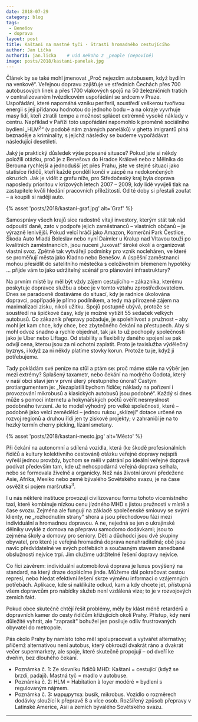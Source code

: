 ```yaml
---
date: 2018-07-29
category: blog
tags:
 - Benešov
 - doprava
layout: post
title: Kaštani na mastné tyči - Strasti hromadného cestujícího
author: Jan Lička
authorId: jan.licka    # uid nekoho z _people (nepoviné)
image: posts/2018/kastani-panelak.jpg
---
```

Článek by se také mohl jmenovat „Proč nejezdím autobusem, když bydlím na venkově“. Veřejnou dopravu zajišťuje ve středních Čechách přes 700 autobusových linek a přes 1700 vlakových spojů na 50 železničních tratích v centralizovaném hvězdicovém uspořádání se srdcem v Praze. Uspořádání, které napomáhá vzniku periferií, soustředí veškerou tvořivou energii s její přidanou hodnotou do jednoho bodu – a na okraje vyvrhuje masy lidí, kteří ztratili tempo a možnost splácet extrémně vysoké náklady v centru. Například v Paříži toto uspořádání napomohlo k proměně sociálního bydlení „HLM<sup>2</sup>“ (v podobě nám známých paneláků) v ghetta imigrantů plná beznaděje a kriminality, s jejichž následky se budeme vypořádávat následující desetiletí.

Jaký je praktický důsledek výše popsané situace? Pokud jste si někdy položili otázku, proč je z Benešova do Hradce Králové nebo z Mělníka do Berouna rychlejší a jednodušší jet přes Prahu, jste ve stejné situaci jako statisíce řidičů, kteří každé pondělí končí v zácpě na nedokončených okruzích. Jak je vidět z grafu níže, pro Středočeský kraj byla doprava naposledy prioritou v krizových letech 2007 – 2009, kdy lidé vyvíjeli tlak na zastupitele kvůli hledání pracovních příležitostí. Od té doby si přestali zoufat – a koupili si raději auto.

{% asset 'posts/2018/kastani-graf.jpg' alt='Graf' %}

Samosprávy všech krajů sice radostně vítají investory, kterým stát tak rád odpouští daně, zato v podpoře jejich zaměstnanců – vlastních občanů – je výrazně lenivější. Pokud velcí hráči jako Amazon, Komerční Park Čestlice, Škoda Auto Mladá Boleslav nebo nyní Daimler u Kralup nad Vltavou touží po kvalitních zaměstnancích, jsou nuceni „luxovat“ široké okolí a organizovat vlastní svoz. Zpětně tak vytvářejí podmínky pro vznik nocleháren, ve které se proměňují města jako Kladno nebo Benešov. A úspěšní zaměstnanci mohou přesídlit do satelitního městečka s celoživotním břemenem hypotéky ... přijde vám to jako udržitelný scénář pro plánování infrastruktury?

Na prvním místě by měl být vždy zájem cestujícího – zákazníka, kterému poskytuje dopravce službu a obec je v tomto vztahu zprostředkovatelem. Dnes se paradoxně dostáváme do situací, kdy je radnice úkolována dopravci, popřípadě je přímo podílníkem, a tedy má přirozeně zájem na maximalizaci zisku, nikoli užitku. Spojů postupně ubývá, protože se soustředí na špičkové časy, kdy je možné vytížit 55 sedaček velkých autobusů. Co zákazník přepravy požaduje, je spolehlivost a pružnost – aby mohl jet kam chce, kdy chce, bez zbytečného čekání na přestupech. Aby si mohl odvoz snadno a rychle objednat, tak jak to už pochopily společnosti jako je Uber nebo Liftago. Od stability a flexibility daného spojení se pak odvíjí cena, kterou jsou za ni ochotni zaplatit. Proto je taxislužba výdělečný byznys, i když za ni někdy platíme stovky korun. Protože tu je, když ji potřebujeme. 

Tady pokládám své peníze na stůl a ptám se: proč máme stále na výběr jen mezi extrémy? Splašený taxametr, nebo čekání na modrého Godota, který v naší obci staví jen v první úterý přestupného února? Častým protiargumentem je: „Nezaplatili bychom řidiče; náklady na pořízení i provozování mikrobusů a klasických autobusů jsou podobné“. Každý si dnes může s pomocí internetu a hokynářských počtů ověřit nesmyslnost podobného tvrzení. Je to model výhodný pro velké společnosti, které – podobně jako velcí zemědělci – jednou rukou „sklízejí“ dotace určené na rozvoj regionů a druhou řídí jen ty ziskové projekty; v zahraničí je na to hezký termín cherry picking, lízání smetany. 

{% asset 'posts/2018/kastani-mesto.jpg' alt='Město' %}

Při čekání na autonomní a sdílená vozidla, která (ke škodě profesionálních řidičů a kultury kolektivního cestování) otázku veřejné dopravy nejspíš vyřeší jednou provždy, bychom se měli v pátrání po ideální veřejné dopravě podívat především tam, kde už nehospodárná veřejná doprava selhala, nebo se formovala živelně a organicky. Než nás životní úrovní předežene Asie, Afrika, Mexiko nebo země bývalého Sovětského svazu, je na čase osvěžit si pojem maršrutka<sup>3</sup>. 

I u nás některé instituce provozují civilizovanou formu tohoto vícemístného taxi, které kombinuje nízkou cenu jízdného MHD s jistou pružností v místě a čase svozu. Zejména ale fungují na základě společenské smlouvy se svými klienty, ne „rozhodnutím strany“ shora a jsou přechodovou fází mezi individuální a hromadnou dopravou. A ne, nejedná se jen o ukrajinské dělníky uvyklé z domova na přepravu samodomo dodávkami; jsou to zejména školy a domovy pro seniory. Děti a důchodci jsou dvě skupiny obyvatel, pro které je veřejná hromadná doprava nenahraditelná; obě jsou navíc předvídatelné ve svých potřebách a současným stavem zanedbané obslužnosti nejvíce trpí. Jim dlužíme udržitelné řešení dopravy nejvíce.

Co říci závěrem: individuální automobilová doprava je luxus povýšený na standard, na který draze doplácíme jinde. Můžeme dál pokračovat cestou represí, nebo hledat efektivní řešení skrze výměnu informací o vzájemných potřebách. Aplikace, kde si naklikáte odkud, kam a kdy chcete jet, přístupná všem dopravcům pro nabídky služeb není vzdálená vize; to je v rozvojových zemích fakt. 

Pokud obce skutečně chtějí řešit problémy, měly by klást méně retardérů a dopravních kamer do cesty řidičům křižujících okolí Prahy. Přístup, kdy není důležité vyhrát, ale "zaprasit" bohužel jen posiluje odliv frustrovaných obyvatel do metropole.

Pás okolo Prahy by namísto toho měl spolupracovat a vytvářet alternativy; přičemž alternativou není autobus, který obkrouží dvakrát ráno a dvakrát večer supermarkety, ale spoje, které skutečně propojují – od dveří ke dveřím, bez dlouhého čekání.

* Poznámka č. 1: Ze slovníku řidičů MHD: Kaštani = cestující (když se brzdí, padají). Mastná tyč = madlo v autobuse.
* Poznámka č. 2: HLM = Habitation à loyer modéré = bydlení s regulovaným nájmem.
* Poznámka č. 3: маршрутка: busík, mikrobus. Vozidlo o rozměrech dodávky sloužící k přepravě 8 a více osob. Rozšířený způsob přepravy v Latinské Americe, Asii a zemích bývalého Sovětského svazu.

- - -
